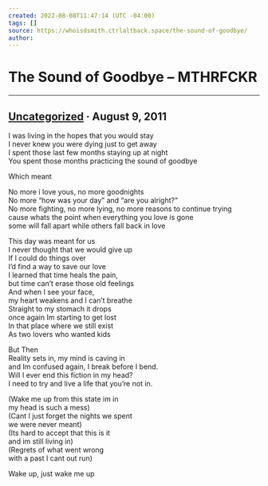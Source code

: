 ```yaml
---
created: 2022-08-08T11:47:14 (UTC -04:00)
tags: []
source: https://whoisdsmith.ctrlaltback.space/the-sound-of-goodbye/
author: 
---
```


# The Sound of Goodbye – MTHRFCKR

---
## [Uncategorized](https://whoisdsmith.ctrlaltback.space/category/uncategorized/) · August 9, 2011

I was living in the hopes that you would stay  
I never knew you were dying just to get away  
I spent those last few months staying up at night  
You spent those months practicing the sound of goodbye

Which meant

No more i Iove yous, no more goodnights  
No more “how was your day” and “are you alright?”  
No more fighting, no more lying, no more reasons to continue trying  
cause whats the point when everything you love is gone  
some will fall apart while others fall back in love

This day was meant for us  
I never thought that we would give up  
If I could do things over  
I’d find a way to save our love  
I learned that time heals the pain,  
but time can’t erase those old feelings  
And when I see your face,  
my heart weakens and I can’t breathe  
Straight to my stomach it drops  
once again Im starting to get lost  
In that place where we still exist  
As two lovers who wanted kids

But Then  
Reality sets in, my mind is caving in  
and Im confused again, I break before I bend.  
Will I ever end this fiction in my head?  
I need to try and live a life that you’re not in.

(Wake me up from this state im in  
my head is such a mess)  
(Cant I just forget the nights we spent  
we were never meant)  
(Its hard to accept that this is it  
and im still living in)  
(Regrets of what went wrong  
with a past I cant out run)

Wake up, just wake me up
